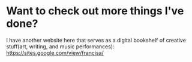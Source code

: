 # Want to check out more things I've done?

I have another website here that serves as a digital bookshelf of creative stuff(art, writing, and music performances): https://sites.google.com/view/francisa/
